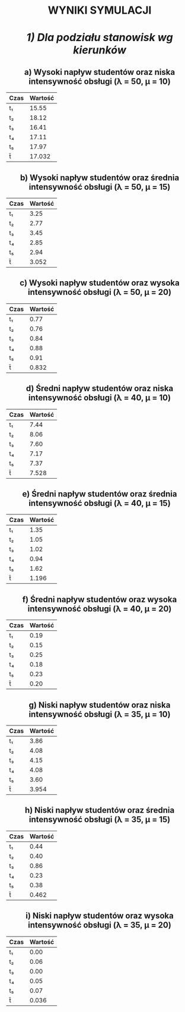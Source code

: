 <div style="text-align: center;">


# WYNIKI SYMULACJI
# *1) Dla podziału stanowisk wg kierunków*

## a) Wysoki napływ studentów oraz niska intensywność obsługi (λ = 50, μ = 10)

| Czas     | Wartość |
|----------|---------|
| t₁       | 15.55   |
| t₂       | 18.12   |
| t₃       | 16.41   |
| t₄       | 17.11   |
| t₅       | 17.97   |
| t̄       | 17.032  |

## b) Wysoki napływ studentów oraz średnia intensywność obsługi (λ = 50, μ = 15)
| Czas     | Wartość |
|----------|---------|
| t₁       | 3.25    |
| t₂       | 2.77    |
| t₃       | 3.45    |
| t₄       | 2.85    |
| t₅       | 2.94    |
| t̄       | 3.052   |

## c) Wysoki napływ studentów oraz wysoka intensywność obsługi (λ = 50, μ = 20)
| Czas     | Wartość |
|----------|---------|
| t₁       | 0.77    |
| t₂       | 0.76    |
| t₃       | 0.84    |
| t₄       | 0.88    |
| t₅       | 0.91    |
| t̄       | 0.832   |

## d) Średni napływ studentów oraz niska intensywność obsługi (λ = 40, μ = 10)
| Czas     | Wartość |
|----------|---------|
| t₁       | 7.44    |
| t₂       | 8.06    |
| t₃       | 7.60    |
| t₄       | 7.17    |
| t₅       | 7.37    |
| t̄       | 7.528   |

## e) Średni napływ studentów oraz średnia intensywność obsługi (λ = 40, μ = 15)
| Czas     | Wartość |
|----------|---------|
| t₁       | 1.35    |
| t₂       | 1.05    |
| t₃       | 1.02    |
| t₄       | 0.94    |
| t₅       | 1.62    |
| t̄       | 1.196   |

## f) Średni napływ studentów oraz wysoka intensywność obsługi (λ = 40, μ = 20)
| Czas     | Wartość |
|----------|---------|
| t₁       | 0.19    |
| t₂       | 0.15    |
| t₃       | 0.25    |
| t₄       | 0.18    |
| t₅       | 0.23    |
| t̄       | 0.20    |

## g) Niski napływ studentów oraz niska intensywność obsługi (λ = 35, μ = 10)
| Czas     | Wartość |
|----------|---------|
| t₁       | 3.86    |
| t₂       | 4.08    |
| t₃       | 4.15    |
| t₄       | 4.08    |
| t₅       | 3.60    |
| t̄       | 3.954   |

## h) Niski napływ studentów oraz średnia intensywność obsługi (λ = 35, μ = 15)
| Czas     | Wartość |
|----------|---------|
| t₁       | 0.44    |
| t₂       | 0.40    |
| t₃       | 0.86    |
| t₄       | 0.23    |
| t₅       | 0.38    |
| t̄       | 0.462   |

## i) Niski napływ studentów oraz wysoka intensywność obsługi (λ = 35, μ = 20)
| Czas     | Wartość |
|----------|---------|
| t₁       | 0.00    |
| t₂       | 0.06    |
| t₃       | 0.00    |
| t₄       | 0.05    |
| t₅       | 0.07    |
| t̄       | 0.036   |

</div>